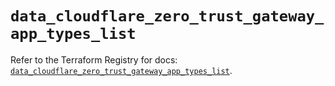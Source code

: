 # `data_cloudflare_zero_trust_gateway_app_types_list`

Refer to the Terraform Registry for docs: [`data_cloudflare_zero_trust_gateway_app_types_list`](https://registry.terraform.io/providers/cloudflare/cloudflare/5.6.0/docs/data-sources/zero_trust_gateway_app_types_list).
